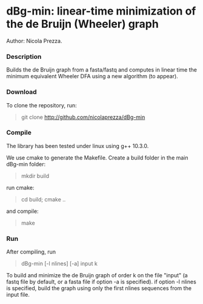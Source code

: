 # dBg-min: linear-time minimization of the de Bruijn (Wheeler) graph

Author: Nicola Prezza. 

### Description

Builds the de Bruijn graph from a fasta/fastq and computes in linear time the minimum equivalent Wheeler DFA using a new algorithm (to appear).

### Download

To clone the repository, run:

> git clone http://github.com/nicolaprezza/dBg-min

### Compile

The library has been tested under linux using g++ 10.3.0. 

We use cmake to generate the Makefile. Create a build folder in the main dBg-min folder:

> mkdir build

run cmake:

> cd build; cmake ..

and compile:

> make

### Run

After compiling, run 

>  dBg-min [-l nlines] [-a] input k

To build and minimize the de Bruijn graph of order k on the file "input" (a fastq file by default, or a fasta file if option -a is specified). if option -l nlines is specified, build the graph using only the first nlines sequences from the input file. 
